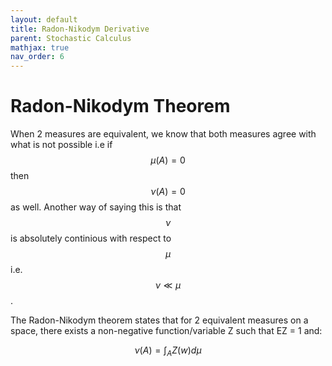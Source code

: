 ```yaml
---
layout: default
title: Radon-Nikodym Derivative
parent: Stochastic Calculus
mathjax: true
nav_order: 6
---
```

# Radon-Nikodym Theorem
When 2 measures are equivalent, we know that both measures agree with what is not possible i.e if $$\mu(A) = 0$$ then $$\nu(A) = 0$$ as well. Another way of saying this is that $$\nu$$ is absolutely continious with respect to $$\mu$$ i.e. $$\nu \ll \mu$$.

The Radon-Nikodym theorem states that for 2 equivalent measures on a space, there exists a non-negative function/variable Z such that EZ = 1 and:

$$\nu(A) = \int_{A}^{} Z(w)d\mu$$
